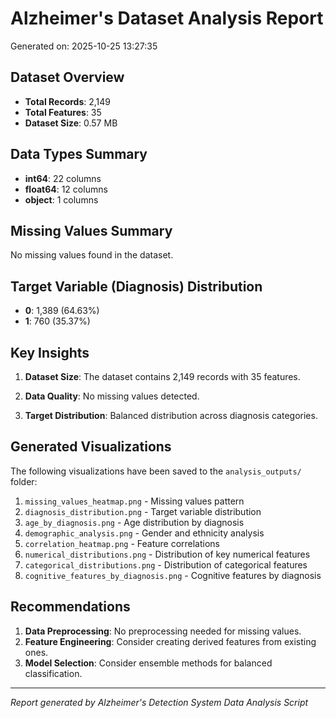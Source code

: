 # Alzheimer's Dataset Analysis Report

Generated on: 2025-10-25 13:27:35

## Dataset Overview

- **Total Records**: 2,149
- **Total Features**: 35
- **Dataset Size**: 0.57 MB

## Data Types Summary

- **int64**: 22 columns
- **float64**: 12 columns
- **object**: 1 columns


## Missing Values Summary

No missing values found in the dataset.


## Target Variable (Diagnosis) Distribution

- **0**: 1,389 (64.63%)
- **1**: 760 (35.37%)


## Key Insights

1. **Dataset Size**: The dataset contains 2,149 records with 35 features.

2. **Data Quality**: No missing values detected.

3. **Target Distribution**: Balanced distribution across diagnosis categories.

## Generated Visualizations

The following visualizations have been saved to the `analysis_outputs/` folder:

1. `missing_values_heatmap.png` - Missing values pattern
2. `diagnosis_distribution.png` - Target variable distribution
3. `age_by_diagnosis.png` - Age distribution by diagnosis
4. `demographic_analysis.png` - Gender and ethnicity analysis
5. `correlation_heatmap.png` - Feature correlations
6. `numerical_distributions.png` - Distribution of key numerical features
7. `categorical_distributions.png` - Distribution of categorical features
8. `cognitive_features_by_diagnosis.png` - Cognitive features by diagnosis

## Recommendations

1. **Data Preprocessing**: No preprocessing needed for missing values.
2. **Feature Engineering**: Consider creating derived features from existing ones.
3. **Model Selection**: Consider ensemble methods for balanced classification.

---
*Report generated by Alzheimer's Detection System Data Analysis Script*
